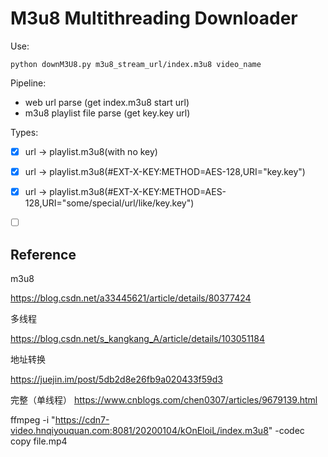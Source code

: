 # M3u8 Multithreading Downloader

Use:

```shell
python downM3U8.py m3u8_stream_url/index.m3u8 video_name
```





Pipeline:

* web url  parse (get index.m3u8 start url)
* m3u8 playlist file parse (get key.key url)

Types:

- [x] url	->	playlist.m3u8(with no key)
- [x] url    ->    playlist.m3u8(#EXT-X-KEY:METHOD=AES-128,URI="key.key")
- [x] url    ->    playlist.m3u8(#EXT-X-KEY:METHOD=AES-128,URI="some/special/url/like/key.key")
- [ ] ​	





## Reference

m3u8

https://blog.csdn.net/a33445621/article/details/80377424

多线程

https://blog.csdn.net/s_kangkang_A/article/details/103051184

地址转换

https://juejin.im/post/5db2d8e26fb9a020433f59d3

完整（单线程）
https://www.cnblogs.com/chen0307/articles/9679139.html


ffmpeg -i "https://cdn7-video.hnqiyouquan.com:8081/20200104/kOnEloiL/index.m3u8" -codec copy file.mp4